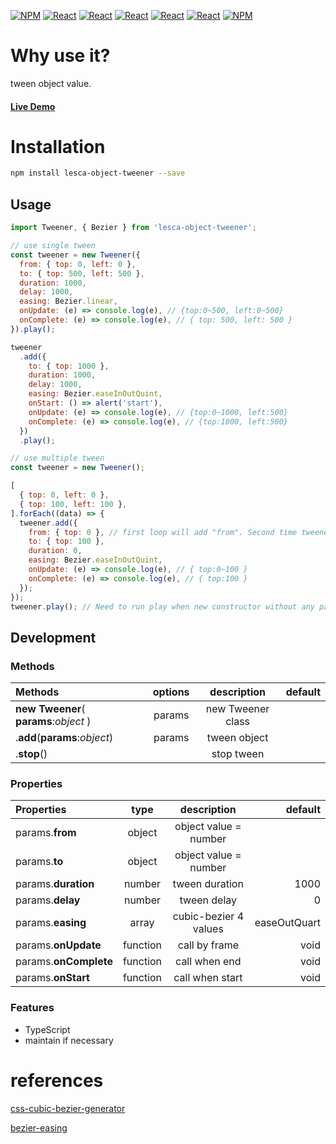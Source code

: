 [![NPM](https://img.shields.io/badge/NPM-ba443f?style=for-the-badge&logo=npm&logoColor=white)](https://www.npmjs.com/)
[![React](https://img.shields.io/badge/Node.js-43853D?style=for-the-badge&logo=node.js&logoColor=white)](https://nodejs.org/en/)
[![React](https://img.shields.io/badge/-ReactJs-61DAFB?style=for-the-badge&logo=react&logoColor=white)](https://zh-hant.reactjs.org/)
[![React](https://img.shields.io/badge/Less-1d365d?style=for-the-badge&logo=less&logoColor=white)](https://lesscss.org/)
[![React](https://img.shields.io/badge/HTML5-E34F26?style=for-the-badge&logo=html5&logoColor=white)](https://www.w3schools.com/html/)
[![React](https://img.shields.io/badge/-CSS3-1572B6?style=for-the-badge&logo=css3&logoColor=white)](https://www.w3schools.com/css/)
[![NPM](https://img.shields.io/badge/DEV-Jameshsu1125-9cf?style=for-the-badge)](https://www.npmjs.com/~jameshsu1125)

# Why use it?

tween object value.

#### [Live Demo](https://jameshsu1125.github.io/lesca-object-tweener/)

# Installation

```sh
npm install lesca-object-tweener --save
```

## Usage

```javascript
import Tweener, { Bezier } from 'lesca-object-tweener';

// use single tween
const tweener = new Tweener({
  from: { top: 0, left: 0 },
  to: { top: 500, left: 500 },
  duration: 1000,
  delay: 1000,
  easing: Bezier.linear,
  onUpdate: (e) => console.log(e), // {top:0~500, left:0~500}
  onComplete: (e) => console.log(e), // { top: 500, left: 500 }
}).play();

tweener
  .add({
    to: { top: 1000 },
    duration: 1000,
    delay: 1000,
    easing: Bezier.easeInOutQuint,
    onStart: () => alert('start'),
    onUpdate: (e) => console.log(e), // {top:0~1000, left:500}
    onComplete: (e) => console.log(e), // {top:1000, left:500}
  })
  .play();
```

```javascript
// use multiple tween
const tweener = new Tweener();

[
  { top: 0, left: 0 },
  { top: 100, left: 100 },
].forEach((data) => {
  tweener.add({
    from: { top: 0 }, // first loop will add "from". Second time tweener will ignore "from"
    to: { top: 100 },
    duration: 0,
    easing: Bezier.easeInOutQuint,
    onUpdate: (e) => console.log(e), // { top:0~100 }
    onComplete: (e) => console.log(e), // { top:100 }
  });
});
tweener.play(); // Need to run play when new constructor without any params
```

## Development

### Methods

| Methods                                | options |    description    | default |
| :------------------------------------- | :-----: | :---------------: | ------: |
| **new Tweener**( **params**:_object_ ) | params  | new Tweener class |         |
| .**add**(**params**:_object_)          | params  |   tween object    |         |
| .**stop**()                            |         |    stop tween     |         |

### Properties

| Properties            |   type   |      description      |      default |
| :-------------------- | :------: | :-------------------: | -----------: |
| params.**from**       |  object  | object value = number |              |
| params.**to**         |  object  | object value = number |              |
| params.**duration**   |  number  |    tween duration     |         1000 |
| params.**delay**      |  number  |      tween delay      |            0 |
| params.**easing**     |  array   | cubic-bezier 4 values | easeOutQuart |
| params.**onUpdate**   | function |     call by frame     |         void |
| params.**onComplete** | function |     call when end     |         void |
| params.**onStart**    | function |    call when start    |         void |

### Features

- TypeScript
- maintain if necessary

# references

[css-cubic-bezier-generator](https://www.cssportal.com/css-cubic-bezier-generator/)

[bezier-easing](https://www.npmjs.com/package/bezier-easing)
